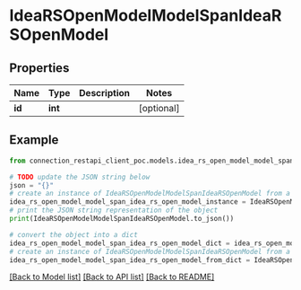 # IdeaRSOpenModelModelSpanIdeaRSOpenModel


## Properties

Name | Type | Description | Notes
------------ | ------------- | ------------- | -------------
**id** | **int** |  | [optional] 

## Example

```python
from connection_restapi_client_poc.models.idea_rs_open_model_model_span_idea_rs_open_model import IdeaRSOpenModelModelSpanIdeaRSOpenModel

# TODO update the JSON string below
json = "{}"
# create an instance of IdeaRSOpenModelModelSpanIdeaRSOpenModel from a JSON string
idea_rs_open_model_model_span_idea_rs_open_model_instance = IdeaRSOpenModelModelSpanIdeaRSOpenModel.from_json(json)
# print the JSON string representation of the object
print(IdeaRSOpenModelModelSpanIdeaRSOpenModel.to_json())

# convert the object into a dict
idea_rs_open_model_model_span_idea_rs_open_model_dict = idea_rs_open_model_model_span_idea_rs_open_model_instance.to_dict()
# create an instance of IdeaRSOpenModelModelSpanIdeaRSOpenModel from a dict
idea_rs_open_model_model_span_idea_rs_open_model_from_dict = IdeaRSOpenModelModelSpanIdeaRSOpenModel.from_dict(idea_rs_open_model_model_span_idea_rs_open_model_dict)
```
[[Back to Model list]](../README.md#documentation-for-models) [[Back to API list]](../README.md#documentation-for-api-endpoints) [[Back to README]](../README.md)


